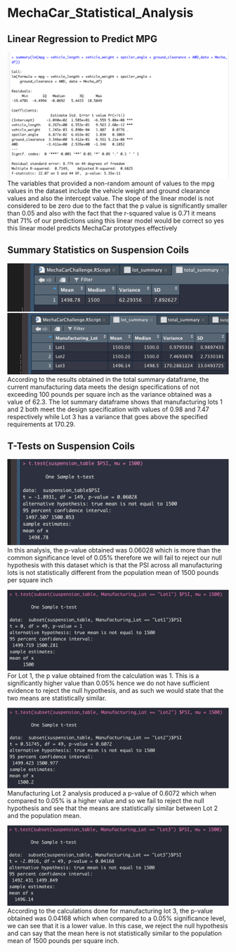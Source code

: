 # MechaCar_Statistical_Analysis

## Linear Regression to Predict MPG
![Linear Regression Table](https://github.com/SNwokolo/MechaCar_Statistical_Analysis/blob/a576f81fb65226725a9ebdb538a0e1ab4dd8cc70/Table%201.png)
The variables that provided a non-random amount of values to the mpg values in the dataset include the vehicle weight and ground clearance values and also the intercept value.
The slope of the linear model is not considered to be zero due to the fact that the p value is significantly smaller than 0.05 and also with the fact that the r-squared value is 0.71 it means that 71% of our predictions using this linear model would be correct so yes this linear model predicts MechaCar prototypes effectively

## Summary Statistics on Suspension Coils
![Total Summary](https://github.com/SNwokolo/MechaCar_Statistical_Analysis/blob/6337d8a164a30c7d577444c00f50dd6ec4b22ef0/Total%20Summary%20DF.png)
![Lot Summary](https://github.com/SNwokolo/MechaCar_Statistical_Analysis/blob/6337d8a164a30c7d577444c00f50dd6ec4b22ef0/Lot%20summary%20DF.png)
According to the results obtained in the total summary dataframe, the current manufacturing data meets the design specifications of not exceeding 100 pounds per square inch as the variance obtained was a value of 62.3. The lot summary dataframe shows that manufacturing lots 1 and 2 both meet the design specification with values of 0.98 and 7.47 respectively while Lot 3 has a variance that goes above the specified requirements at 170.29.

## T-Tests on Suspension Coils
![First t-test](https://github.com/SNwokolo/MechaCar_Statistical_Analysis/blob/6337d8a164a30c7d577444c00f50dd6ec4b22ef0/first%20t-test.png)
In this analysis, the p-value obtained was 0.06028 which is more than the common significance level of 0.05% therefore we will fail to reject our null hypothesis with this dataset which is that the PSI across all manufacturing lots is not statistically different from the population mean of 1500 pounds per square inch

![Lot 1 T-test](https://github.com/SNwokolo/MechaCar_Statistical_Analysis/blob/6337d8a164a30c7d577444c00f50dd6ec4b22ef0/Lot%201%20t-test.png)
For Lot 1, the p value obtained from the calculation was 1. This is a significantly higher value than 0.05% hence we do not have sufficient evidence to reject the null hypothesis, and as such we would state that the two means are statistically similar.

![Lot 2 T-test](https://github.com/SNwokolo/MechaCar_Statistical_Analysis/blob/6337d8a164a30c7d577444c00f50dd6ec4b22ef0/Lot%202%20t-test.png)
Manufacturing Lot 2 analysis produced a p-value of 0.6072 which when compared to 0.05% is a higher value and so we fail to reject the null hypothesis and see that the means are statistically similar between Lot 2 and the population mean.

![Lot 3 T-test](https://github.com/SNwokolo/MechaCar_Statistical_Analysis/blob/6337d8a164a30c7d577444c00f50dd6ec4b22ef0/Lot%203%20t-test.png)
According to the calculations done for manufacturing lot 3, the p-value obtained was 0.04168 which when compared to a 0.05% significance level, we can see that it is a lower value. In this case, we reject the null hypothesis and can say that the mean here is not statistically similar to the population mean of 1500 pounds per square inch.